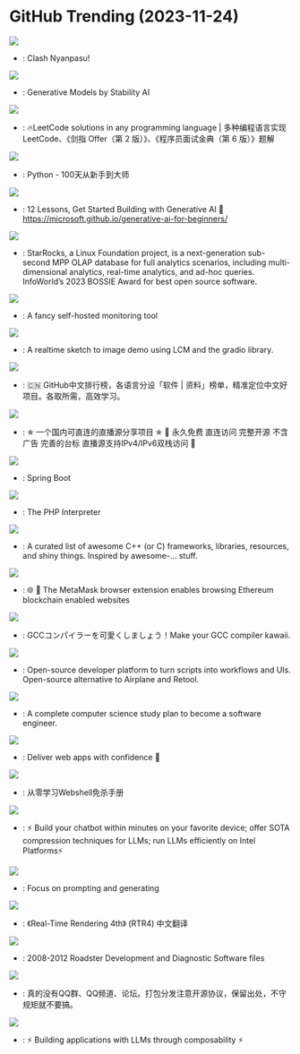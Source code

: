 # GitHub Trending (2023-11-24)

![](https://img.shields.io/badge/TypeScript-New%20230-green?style=flat-square&logo=appveyor)
- [](https://github.comundefined): Clash Nyanpasu!

![](https://img.shields.io/badge/Python-New%20622-green?style=flat-square&logo=appveyor)
- [](https://github.comundefined): Generative Models by Stability AI

![](https://img.shields.io/badge/Java-New%2053-green?style=flat-square&logo=appveyor)
- [](https://github.comundefined): 🔥LeetCode solutions in any programming language | 多种编程语言实现 LeetCode、《剑指 Offer（第 2 版）》、《程序员面试金典（第 6 版）》题解

![](https://img.shields.io/badge/Python-New%20115-green?style=flat-square&logo=appveyor)
- [](https://github.comundefined): Python - 100天从新手到大师

![](https://img.shields.io/badge/Jupyter%20Notebook-New%20737-green?style=flat-square&logo=appveyor)
- [](https://github.comundefined): 12 Lessons, Get Started Building with Generative AI 🔗 https://microsoft.github.io/generative-ai-for-beginners/

![](https://img.shields.io/badge/Java-New%2021-green?style=flat-square&logo=appveyor)
- [](https://github.comundefined): StarRocks, a Linux Foundation project, is a next-generation sub-second MPP OLAP database for full analytics scenarios, including multi-dimensional analytics, real-time analytics, and ad-hoc queries. InfoWorld’s 2023 BOSSIE Award for best open source software.

![](https://img.shields.io/badge/JavaScript-New%20350-green?style=flat-square&logo=appveyor)
- [](https://github.comundefined): A fancy self-hosted monitoring tool

![](https://img.shields.io/badge/Python-New%20271-green?style=flat-square&logo=appveyor)
- [](https://github.comundefined): A realtime sketch to image demo using LCM and the gradio library.

![](https://img.shields.io/badge/Java-New%20298-green?style=flat-square&logo=appveyor)
- [](https://github.comundefined): 🇨🇳 GitHub中文排行榜，各语言分设「软件 | 资料」榜单，精准定位中文好项目。各取所需，高效学习。

![](https://img.shields.io/badge/JavaScript-New%20447-green?style=flat-square&logo=appveyor)
- [](https://github.comundefined): ✯ 一个国内可直连的直播源分享项目 ✯ 🔕 永久免费 直连访问 完整开源 不含广告 完善的台标 直播源支持IPv4/IPv6双栈访问 🔕

![](https://img.shields.io/badge/Java-New%2034-green?style=flat-square&logo=appveyor)
- [](https://github.comundefined): Spring Boot

![](https://img.shields.io/badge/C-New%20111-green?style=flat-square&logo=appveyor)
- [](https://github.comundefined): The PHP Interpreter

![](https://img.shields.io/badge/none-New%2084-green?style=flat-square&logo=appveyor)
- [](https://github.comundefined): A curated list of awesome C++ (or C) frameworks, libraries, resources, and shiny things. Inspired by awesome-... stuff.

![](https://img.shields.io/badge/JavaScript-New%209-green?style=flat-square&logo=appveyor)
- [](https://github.comundefined): 🌐 🔌 The MetaMask browser extension enables browsing Ethereum blockchain enabled websites

![](https://img.shields.io/badge/C-New%2046-green?style=flat-square&logo=appveyor)
- [](https://github.comundefined): GCCコンパイラーを可愛くしましょう！Make your GCC compiler kawaii.

![](https://img.shields.io/badge/JavaScript-New%2092-green?style=flat-square&logo=appveyor)
- [](https://github.comundefined): Open-source developer platform to turn scripts into workflows and UIs. Open-source alternative to Airplane and Retool.

![](https://img.shields.io/badge/none-New%20280-green?style=flat-square&logo=appveyor)
- [](https://github.comundefined): A complete computer science study plan to become a software engineer.

![](https://img.shields.io/badge/TypeScript-New%20170-green?style=flat-square&logo=appveyor)
- [](https://github.comundefined): Deliver web apps with confidence 🚀

![](https://img.shields.io/badge/none-New%2025-green?style=flat-square&logo=appveyor)
- [](https://github.comundefined): 从零学习Webshell免杀手册

![](https://img.shields.io/badge/C%2B%2B-New%2031-green?style=flat-square&logo=appveyor)
- [](https://github.comundefined): ⚡ Build your chatbot within minutes on your favorite device; offer SOTA compression techniques for LLMs; run LLMs efficiently on Intel Platforms⚡

![](https://img.shields.io/badge/Python-New%20775-green?style=flat-square&logo=appveyor)
- [](https://github.comundefined): Focus on prompting and generating

![](https://img.shields.io/badge/none-New%20187-green?style=flat-square&logo=appveyor)
- [](https://github.comundefined): 《Real-Time Rendering 4th》 (RTR4) 中文翻译

![](https://img.shields.io/badge/none-New%20162-green?style=flat-square&logo=appveyor)
- [](https://github.comundefined): 2008-2012 Roadster Development and Diagnostic Software files

![](https://img.shields.io/badge/Java-New%2027-green?style=flat-square&logo=appveyor)
- [](https://github.comundefined): 真的没有QQ群、QQ频道、论坛。打包分发注意开源协议，保留出处，不守规矩就不要搞。

![](https://img.shields.io/badge/Python-New%20122-green?style=flat-square&logo=appveyor)
- [](https://github.comundefined): ⚡ Building applications with LLMs through composability ⚡


